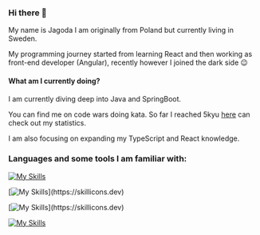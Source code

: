 ### Hi there 👋

My name is Jagoda I am originally from Poland 
but currently living in Sweden.

My programming journey started from learning React and then working 
as front-end developer (Angular), recently however I joined the dark side 😉 

#### What am I currently doing?
I am currently diving deep into Java and SpringBoot. </br>

You can find me on code wars doing kata. So far I reached 5kyu [here](https://www.codewars.com/users/JagodaBodnar) can check out my statistics.</br>

I am also focusing on expanding my TypeScript and React knowledge.


### Languages and some tools I am familiar with:

[![My Skills](https://skillicons.dev/icons?i=js,ts,jest,react,redux,angular)](https://skillicons.dev)

[![My Skills](https://skillicons.dev/icons?i=java,spring,)](https://skillicons.dev)

[![My Skills](https://skillicons.dev/icons?i=html,css,styledcomponents,sass,)](https://skillicons.dev)

[![My Skills](https://skillicons.dev/icons?i=docker,jenkins,git,maven,postman,webpack)](https://skillicons.dev)





